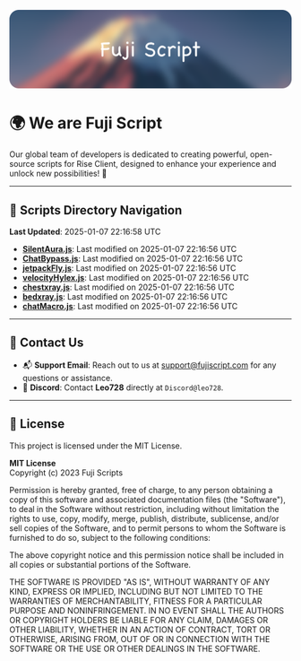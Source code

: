 ![Banner](.github/b.webp)

# 🌍 **We are Fuji Script**

Our global team of developers is dedicated to creating powerful, open-source scripts for Rise Client, designed to enhance your experience and unlock new possibilities! 🌟

---
<!-- SCRIPTS_NAVIGATION_START -->
## 📂 **Scripts Directory Navigation**

**Last Updated**: 2025-01-07 22:16:58 UTC

- **[SilentAura.js](scripts/SilentAura.js)**: Last modified on 2025-01-07 22:16:56 UTC
- **[ChatBypass.js](scripts/ChatBypass.js)**: Last modified on 2025-01-07 22:16:56 UTC
- **[jetpackFly.js](scripts/jetpackFly.js)**: Last modified on 2025-01-07 22:16:56 UTC
- **[velocityHylex.js](scripts/velocityHylex.js)**: Last modified on 2025-01-07 22:16:56 UTC
- **[chestxray.js](scripts/chestxray.js)**: Last modified on 2025-01-07 22:16:56 UTC
- **[bedxray.js](scripts/bedxray.js)**: Last modified on 2025-01-07 22:16:56 UTC
- **[chatMacro.js](scripts/chatMacro.js)**: Last modified on 2025-01-07 22:16:56 UTC

<!-- SCRIPTS_NAVIGATION_END -->

---

## 💬 **Contact Us**  
- 📬 **Support Email**: Reach out to us at [support@fujiscript.com](mailto:support@fujiscript.com) for any questions or assistance.  
- 💬 **Discord**: Contact **Leo728** directly at `Discord@leo728`.

---

## 📜 **License**

This project is licensed under the MIT License.  

**MIT License**  
Copyright (c) 2023 Fuji Scripts  

Permission is hereby granted, free of charge, to any person obtaining a copy of this software and associated documentation files (the "Software"), to deal in the Software without restriction, including without limitation the rights to use, copy, modify, merge, publish, distribute, sublicense, and/or sell copies of the Software, and to permit persons to whom the Software is furnished to do so, subject to the following conditions:  

The above copyright notice and this permission notice shall be included in all copies or substantial portions of the Software.  

THE SOFTWARE IS PROVIDED "AS IS", WITHOUT WARRANTY OF ANY KIND, EXPRESS OR IMPLIED, INCLUDING BUT NOT LIMITED TO THE WARRANTIES OF MERCHANTABILITY, FITNESS FOR A PARTICULAR PURPOSE AND NONINFRINGEMENT. IN NO EVENT SHALL THE AUTHORS OR COPYRIGHT HOLDERS BE LIABLE FOR ANY CLAIM, DAMAGES OR OTHER LIABILITY, WHETHER IN AN ACTION OF CONTRACT, TORT OR OTHERWISE, ARISING FROM, OUT OF OR IN CONNECTION WITH THE SOFTWARE OR THE USE OR OTHER DEALINGS IN THE SOFTWARE.  
